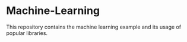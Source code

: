 # Machine-Learning
This repository contains the machine learning example and its usage of popular libraries.
